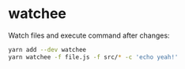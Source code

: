 # watchee

Watch files and execute command after changes:
```bash
yarn add --dev watchee
yarn watchee -f file.js -f src/* -c 'echo yeah!'
```
